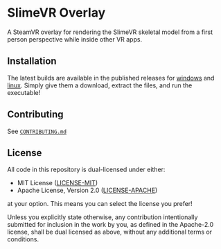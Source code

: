 # SlimeVR Overlay
A SteamVR overlay for rendering the SlimeVR skeletal model from a first person
perspective while inside other VR apps.


## Installation

The latest builds are available in the published releases for [windows] and [linux].
Simply give them a download, extract the files, and run the executable!

[windows]: https://github.com/SlimeVR/SlimeVR-Overlay/releases/download/latest/windows-x64.zip
[linux]: https://github.com/SlimeVR/SlimeVR-Overlay/releases/download/latest/linux-x64.zip


## Contributing

See [`CONTRIBUTING.md`](CONTRIBUTING.md)


## License
All code in this repository is dual-licensed under either:

- MIT License ([LICENSE-MIT](LICENSE-MIT))
- Apache License, Version 2.0 ([LICENSE-APACHE](LICENSE-APACHE))

at your option. This means you can select the license you prefer!

Unless you explicitly state otherwise, any contribution intentionally submitted for
inclusion in the work by you, as defined in the Apache-2.0 license, shall be dual
licensed as above, without any additional terms or conditions.
